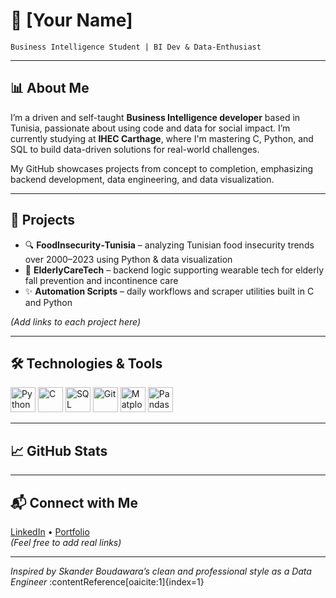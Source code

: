 # 👋 [Your Name]

`Business Intelligence Student | BI Dev & Data-Enthusiast`

---

## 📊 About Me

I’m a driven and self-taught **Business Intelligence developer** based in Tunisia, passionate about using code and data for social impact. I’m currently studying at **IHEC Carthage**, where I'm mastering C, Python, and SQL to build data-driven solutions for real-world challenges.

My GitHub showcases projects from concept to completion, emphasizing backend development, data engineering, and data visualization.

---

## 🚧 Projects

- 🔍 **FoodInsecurity‑Tunisia** – analyzing Tunisian food insecurity trends over 2000–2023 using Python & data visualization  
- 🏥 **ElderlyCareTech** – backend logic supporting wearable tech for elderly fall prevention and incontinence care  
- ✨ **Automation Scripts** – daily workflows and scraper utilities built in C and Python

*(Add links to each project here)*

---

## 🛠️ Technologies & Tools

<p align="left">
  <img src="https://cdn.jsdelivr.net/gh/devicons/devicon/icons/python/python-original.svg" width="40" alt="Python"/>
  <img src="https://cdn.jsdelivr.net/gh/devicons/devicon/icons/c/c-original.svg" width="40" alt="C"/>
  <img src="https://cdn.jsdelivr.net/gh/devicons/devicon/icons/sqlite/sqlite-original.svg" width="40" alt="SQL"/>
  <img src="https://cdn.jsdelivr.net/gh/devicons/devicon/icons/git/git-original.svg" width="40" alt="Git"/>
  <img src="https://cdn.jsdelivr.net/gh/devicons/devicon/icons/matplotlib/matplotlib-original.svg" width="40" alt="Matplotlib"/>
  <img src="https://cdn.jsdelivr.net/gh/devicons/devicon/icons/pandas/pandas-original.svg" width="40" alt="Pandas"/>
</p>

---

## 📈 GitHub Stats

<!-- Optional: Add GitHub Stats cards -->
<!-- Example badges from GitHub Readme Stats repo -->

---

## 📬 Connect with Me

[LinkedIn](#) • [Portfolio](#)  
*(Feel free to add real links)*  

---

*Inspired by Skander Boudawara’s clean and professional style as a Data Engineer* :contentReference[oaicite:1]{index=1}
